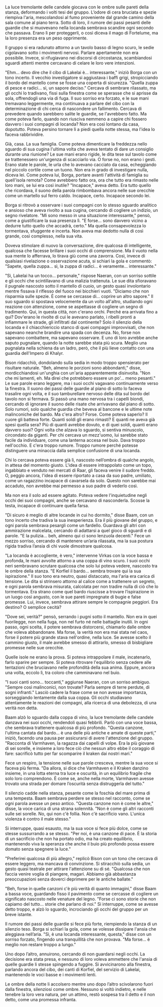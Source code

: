 La luce tremolante delle candele giocava con le ombre sulle pareti della stanza, deformando i volti tesi del gruppo. L’odore di cera bruciata e spezie riempiva l'aria, mescolandosi al fumo proveniente dal grande camino della sala comune al piano terra. Sotto di loro, il rumore dei passi pesanti delle guardie che si muovevano nella locanda sembrava scandire ogni secondo che passava. Erano lì per proteggerli, o così diceva il mago di Fortelume, ma la loro presenza era un peso opprimente.

Il gruppo si era radunato attorno a un tavolo basso di legno scuro, le sedie cigolavano sotto i movimenti nervosi. Parlare apertamente non era possibile. Invece, si rifugiavano nei discorsi di circostanza, scambiandosi sguardi attenti mentre cercavano di celare le loro vere intenzioni.

"Ehm... devo dire che il cibo di Lakelai è... interessante," iniziò Borga con un tono incerto. Il vecchio investigatore si aggiustava i baffi grigi, stropicciando il bordo del mantello come se fosse una coperta di sicurezza. "Quella zuppa di pesce e radici... sì, un sapore deciso." Cercava di sembrare rilassato, ma gli occhi lo tradivano, fissi sulla finestra come se sperasse che si aprisse da sola, offrendogli una via di fuga. Il suo sorriso era forzato, e le sue mani tremavano leggermente, ma continuava a parlare del cibo con la determinazione di chi cerca di nascondere un fallimento. Cercava di prevedere quando sarebbero salite le guardie, se l'avrebbero fatto. Ma come poteva farlo, quando non riusciva nemmeno a capire chi fossero davvero i suoi compagni di locanda? Non era così lontano da casa, dopotutto. Poteva persino tornare lì a piedi quella notte stessa, ma l'idea lo faceva rabbrividire.

Già, casa. La sua famiglia. Come poteva dimenticare la freddezza nello sguardo di sua cugina l'ultima volta che aveva tentato di dare un consiglio durante una riunione? Le sue mani erano rigide, le dita tese sul tavolo come se trattenessero un'urgenza di scacciarlo via. O forse no, non erano i gesti. Erano state le parole, le urla che lo avevano cacciato da casa, echeggiando nel piccolo cortile come un tuono. Non era in grado di investigare nulla, diceva lei. Come poteva lui, Borga, portare avanti l'attività di famiglia su quell'isola remota? Come avrebbero fatto ora, ora che tutto era rimasto nelle loro mani, se lui era così inutile? "Incapace," aveva detto. Era tutto quello che ricordava, il suono della parola rimbombava ancora nelle sue orecchie come un martello sul ferro caldo. Incapace, certo. Incapace secondo lei.

Borga si ritrovò a osservare i suoi compagni con lo stesso sguardo analitico e ansioso che aveva rivolto a sua cugina, cercando di cogliere un indizio, un segno rivelatore. "Mi sono messo in una situazione interessante," pensò, come a giustificare la sua presenza lì. "E forse... sono davvero vicino a dedurre tutto quello che accadrà, certo." Ma quella consapevolezza lo tormentava, sfuggente e incerta. Non aveva mai dedotto nulla di così grande, così complesso, nella sua vita.

Doveva stimolare di nuovo la conversazione, dire qualcosa di intelligente, qualcosa che facesse brillare i suoi occhi di comprensione. Ma il vuoto nella sua mente lo afferrava, lo tirava giù come una zavorra. Così, invece di qualsiasi rivelazione o osservazione acuta, si schiarì la gola e commentò: "Sapete, quella zuppa... sì, la zuppa di radici... è veramente... interessante."

"Sì, Lakelai ha un tocco... personale," rispose Naeran, con un sorriso sottile e gli occhi che scintillavano di una malizia trattenuta. Le sue dita sfioravano il pugnale nascosto sotto il mantello di cuoio, un gesto quasi involontario mentre fissava il riflesso del fuoco nei bicchieri vuoti. "Diciamo che non risparmia sulle spezie. È come se cercasse di... coprire un altro sapore." Il suo sguardo si spostava velocemente da un volto all'altro, studiando ogni reazione con attenzione, come se aspettasse di cogliere un segno di tradimento. Qui, in questa città, non c'erano orchi. Perché era arrivata fino a qui? Dov'erano le rivolte di cui le avevano parlato, i ribelli pronti a infiammare le strade, gli infiltrati dal continente? Solo il silenzio della locanda e il chiacchiericcio stanco di quei compagni improvvisati, che non sapevano neanche brandire una spada con decenza. No, forse non sapevano combattere, ma sapevano osservare. E uno di loro avrebbe anche saputo pugnalare, quando la notte sarebbe stata più scura. Meglio una pugnalata nella schiena da un ladro, però, che il più lieve contatto con una guardia dell'Impero di Khalyr.

Bison ridacchiò, dondolando sulla sedia in modo troppo spensierato per risultare naturale. "Beh, almeno le porzioni sono abbondanti," disse, mordicchiandosi un'unghia con un'aria apparentemente disinvolta. "Non che mi lamenti, eh. Ma direi che potrebbero essere un po'... meno pesanti." Le sue parole erano leggere, ma i suoi occhi vagavano continuamente verso la finestra. Il suono dei passi delle guardie al piano di sotto lo faceva trasalire ogni volta, e il suo tamburellare nervoso delle dita sul bordo del tavolo non si fermava. Si passò una mano nervosa tra i capelli biondi, cercando di ignorare il suono delle risate che arrivavano dal piano di sotto. Solo rumori, solo qualche guardia che beveva al bancone e le ultime note malinconiche del bardo. Ma c'era altro? Forse. Come poteva saperlo? Il cuore gli batteva forte. Quanti soldi gli erano rimasti? E quanti ne aveva già spesi quella sera? Più di quanti avrebbe dovuto, e di quei soldi, quanti erano davvero suoi? Ogni volta che alzava lo sguardo, si sentiva minuscolo, circondato da giganti. Per chi cercava un mezz'uomo, lui sarebbe stato facile da individuare, come una lanterna accesa nel buio. Dava troppo nell'occhio. E c'era troppo rumore. Troppo rumore perché potesse distinguere una minaccia dalla semplice confusione di una locanda.

Chi lo cercava poteva essere già lì, nascosto nell’ombra di qualche angolo, in attesa del momento giusto. L'idea di essere intrappolato come un topo, ingabbiato e venduto nei mercati di Raar, gli faceva venire il sudore freddo. O, peggio ancora, l'idea di essere riportato a casa da suo padre, umiliato, come un ragazzino incapace di cavarsela da solo. Questo non sarebbe mai accaduto, non avrebbe mai permesso a suo padre di vederlo così.

Ma non era il solo ad essere agitato. Poteva vedere l'inquietudine negli occhi dei suoi compagni, anche se cercavano di nasconderla. Scosse la testa, incapace di continuare quella farsa.

"Di sicuro è meglio di altre locande in cui ho dormito," disse Baam, con un tono incerto che tradiva la sua inesperienza. Era il più giovane del gruppo, e ogni parola sembrava pesargli come un fardello. Guardava gli altri con ammirazione malcelata, cercando di adattarsi a quel gioco di sguardi e di parole. "E la pulizia... beh, almeno qui ci sono lenzuola decenti." Fece un mezzo sorriso, cercando di mantenere un’aria rilassata, ma la sua postura rigida tradiva l’ansia di chi vuole dimostrare qualcosa.

"La locanda è accogliente, è vero," intervenne Virkas con la voce bassa e profonda, le mani avvolte attorno a una coppa di vino scuro. I suoi occhi neri sembravano scrutare qualcosa che solo lui poteva vedere, nascosto tra le ombre della stanza. "E Korfiel il bardo... sembra trovare qui la sua ispirazione." Il suo tono era neutro, quasi distaccato, ma l'aria era carica di tensione. Le dita si strinsero attorno al calice come a trattenere un segreto, e ogni parola sembrava misurata, calcolata per non tradire nulla di ciò che lo tormentava. Era strano come quel bardo riuscisse a trovare l’ispirazione in un luogo così angusto, con le sue pareti impregnate di bugie e false promesse. Lui, invece, sembrava attirare sempre le compagnie peggiori. Era destino? O semplice cecità?

"Dove sei, verità?" pensò, serrando i pugni sotto il mantello. Non era in quei fuorilegge, non nella fuga, non nel furto né nelle battaglie inutili. In ogni passo, ogni scelta, il potere sembrava distorcersi, chiamarlo dalle ombre che voleva abbandonare. Ma forse, la verità non era mai stata nel caos, forse il potere più grande stava nell'ordine, nella luce. Se avesse scelto il cammino giusto, il male avrebbe smesso di attirarlo, smesso di bisbigliare promesse nelle sue orecchie.

Quelle isole ne erano la prova. Si poteva intrappolare il male, incatenarlo, farlo sparire per sempre. Si poteva ritrovare l'equilibrio senza cedere alle tentazioni che bruciavano nelle profondità della sua anima. Eppure, ancora una volta, eccolo lì, tra coloro che camminavano nel buio.

"I suoi canti sono... toccanti," aggiunse Naeran, con un sorriso ambiguo. "Sempre così malinconici, non trovate? Parla sempre di terre perdute, di sogni infranti." Lasciò cadere la frase come se non avesse importanza, sorseggiando lentamente dalla sua coppa. Gli occhi studiavano attentamente le reazioni dei compagni, alla ricerca di una debolezza, di una verità non detta.

Baam alzò lo sguardo dalla coppa di vino, la luce tremolante delle candele danzava nei suoi occhi, rendendoli quasi febbrili. Parlò con una voce bassa, che sembrava trattenere qualcosa di più profondo. "Questa canzone, l'ultima cantata dal bardo... è una delle più antiche e amate di queste parti," iniziò, facendo una pausa per assicurarsi di avere l'attenzione del gruppo. "Racconta di Varmhaven, la ragazza dai capelli di volpe. Era la più giovane di sei sorelle, e insieme a loro fece ciò che nessun altro ebbe il coraggio di fare: sacrificò tutto per far scomparire il kraken dai nostri mari."

Fece un respiro, la tensione nelle sue parole cresceva, mentre la sua voce si faceva più ferma. "Da allora, si dice che Varmhaven e il Kraken danzino insieme, in una lotta eterna tra luce e oscurità, in un equilibrio fragile che solo loro comprendono. È come se, anche nella morte, Varmhaven avesse trovato una strada per domare l’oscurità senza distruggerla del tutto."

Il silenzio cadde nella stanza, pesante come la foschia del mare prima di una tempesta. Baam sembrava perdere se stesso nel racconto, come se ogni parola avesse un peso antico. "Questa canzone non è come le altre," disse, la voce carica di una strana solennità. "Non è come gli altri racconti sulle sei sorelle. No, qui non c'è follia. Non c'è sacrificio vano. L'unica violenza è contro il male stesso."

Si interruppe, quasi esausto, ma la sua voce si fece più dolce, come se stesse sussurrando a se stesso. "Per noi, è una canzone di pace. È la storia di un sacrificio che non ha portato odio, ma ha creato equilibrio, mantenendo viva la speranza che anche il buio più profondo possa essere domato senza spegnere la luce."

"Preferirei qualcosa di più allegro," replicò Bison con un tono che cercava di essere leggero, ma mancava di convinzione. Si stiracchiò sulla sedia, un gesto quasi teatrale per attirare l'attenzione su di sé. "Qualcosa che non faccia venire voglia di piangere, magari. Abbiamo già abbastanza preoccupazioni senza doverci deprimere per le antiche ballate."

"Beh, forse in quelle canzoni c'è più verità di quanto immagini," disse Baam a bassa voce, guardando fisso il pavimento come se cercasse di cogliere un significato nascosto nelle venature del legno. "Forse ci sono storie che non capiamo del tutto... storie che parlano di noi." Si interruppe, come se avesse detto troppo, e alzò lo sguardo, incrociando gli occhi del gruppo per un breve istante.

Il rumore dei passi delle guardie si fece più forte, riempiendo la stanza di un silenzio teso. Borga si schiarì la gola, come se volesse dissipare l'ansia che aleggiava nell’aria. "Sì, è una locanda interessante, questa," disse con un sorriso forzato, fingendo una tranquillità che non provava. "Ma forse... è meglio non restare troppo a lungo."

Uno dopo l’altro, annuirono, cercando di non guardarsi negli occhi. La decisione era stata presa, e nessuno di loro voleva ammettere che l'ansia di quelle guardie li stesse spingendo a fuggire. Si avvicinarono alla finestra, parlando ancora del cibo, dei canti di Korfiel, del servizio di Lakelai, mantenendo le voci basse e i movimenti lenti.

Le ombre della notte li accolsero mentre uno dopo l’altro scivolarono fuori dalla finestra, silenziosi come ombre. Nessuno si voltò indietro, e nelle tenebre la loro vera natura, per un attimo, restò sospesa tra il detto e il non detto, come una promessa infranta.